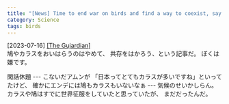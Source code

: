 ```yaml
---
title: "[News] Time to end war on birds and find a way to coexist, say experts ---ぼくは いやです"
category: Science
tags: birds
---
```


[2023-07-16] [[The Gujardian]](https://amp.theguardian.com/environment/2023/jul/14/time-to-end-war-on-birds-and-find-a-way-to-coexist-say-experts?utm_source=pocket_saves)  
 鳩やカラスをおいはらうのはやめて、
共存をはかろう、という記事だ。
ぼくは嫌です。

 閑話休題 ---
こないだアムンが
「日本ってとてもカラスが多いですね」といってたけど、
確かにエンデには鳩もカラスもいないなぁ ---
気候のせいかしらん。
カラスや鳩はすでに世界征服をしていたと思っていたが、
まだだったんだ。

